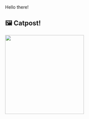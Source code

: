 Hello there!



## 🖼️ Catpost!

<sub>
    <img src="https://cdn2.thecatapi.com/images/xjUQ5p4zK.png" height="256">
</sub>

